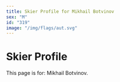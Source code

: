 ```yaml
---
title: Skier Profile for Mikhail Botvinov
sex: "M"
id: "319"
image: "/img/flags/aut.svg" 
---
```


# Skier Profile

This page is for: Mikhail Botvinov.
    